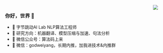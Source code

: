<img align="right" src="https://github-readme-stats.vercel.app/api?username=godweiyang&show_icons=true&icon_color=CE1D2D&text_color=718096&bg_color=ffffff&hide_title=true" />

### 你好，世界 👋

- :orange_book: 字节跳动AI Lab NLP算法工程师
- :hammer: 研究方向：机器翻译、模型压缩与加速、句法分析
- :ram: 微信公众号：算法码上来
- :meat_on_bone: 微信：godweiyang，长期内推，加我进技术&内推群
